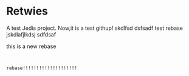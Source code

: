 # Retwies
A test Jedis project.
Now,it is a test githup!
skdlfsd
dsfsadf
test rebase
jskdlafjlkdsj
sdfdsaf

this is a new rebase
~~~~~~~~~~~~~~~~~~~~~~~~~~


rebase!!!!!!!!!!!!!!!!!!!!
